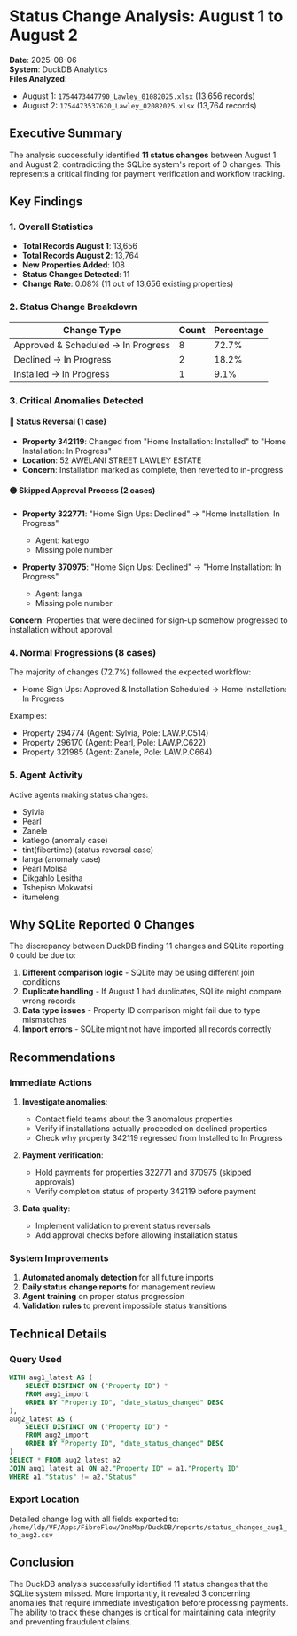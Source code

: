 # Status Change Analysis: August 1 to August 2
**Date**: 2025-08-06  
**System**: DuckDB Analytics  
**Files Analyzed**: 
- August 1: `1754473447790_Lawley_01082025.xlsx` (13,656 records)
- August 2: `1754473537620_Lawley_02082025.xlsx` (13,764 records)

## Executive Summary

The analysis successfully identified **11 status changes** between August 1 and August 2, contradicting the SQLite system's report of 0 changes. This represents a critical finding for payment verification and workflow tracking.

## Key Findings

### 1. Overall Statistics
- **Total Records August 1**: 13,656
- **Total Records August 2**: 13,764 
- **New Properties Added**: 108
- **Status Changes Detected**: 11
- **Change Rate**: 0.08% (11 out of 13,656 existing properties)

### 2. Status Change Breakdown

| Change Type | Count | Percentage |
|------------|-------|------------|
| Approved & Scheduled → In Progress | 8 | 72.7% |
| Declined → In Progress | 2 | 18.2% |
| Installed → In Progress | 1 | 9.1% |

### 3. Critical Anomalies Detected

#### 🔴 Status Reversal (1 case)
- **Property 342119**: Changed from "Home Installation: Installed" to "Home Installation: In Progress"
- **Location**: 52 AWELANI STREET LAWLEY ESTATE
- **Concern**: Installation marked as complete, then reverted to in-progress

#### 🟡 Skipped Approval Process (2 cases)
- **Property 322771**: "Home Sign Ups: Declined" → "Home Installation: In Progress"
  - Agent: katlego
  - Missing pole number
  
- **Property 370975**: "Home Sign Ups: Declined" → "Home Installation: In Progress"
  - Agent: langa
  - Missing pole number

**Concern**: Properties that were declined for sign-up somehow progressed to installation without approval.

### 4. Normal Progressions (8 cases)

The majority of changes (72.7%) followed the expected workflow:
- Home Sign Ups: Approved & Installation Scheduled → Home Installation: In Progress

Examples:
- Property 294774 (Agent: Sylvia, Pole: LAW.P.C514)
- Property 296170 (Agent: Pearl, Pole: LAW.P.C622)
- Property 321985 (Agent: Zanele, Pole: LAW.P.C664)

### 5. Agent Activity

Active agents making status changes:
- Sylvia
- Pearl
- Zanele
- katlego (anomaly case)
- tint(fibertime) (status reversal case)
- langa (anomaly case)
- Pearl Molisa
- Dikgahlo Lesitha
- Tshepiso Mokwatsi
- itumeleng

## Why SQLite Reported 0 Changes

The discrepancy between DuckDB finding 11 changes and SQLite reporting 0 could be due to:
1. **Different comparison logic** - SQLite may be using different join conditions
2. **Duplicate handling** - If August 1 had duplicates, SQLite might compare wrong records
3. **Data type issues** - Property ID comparison might fail due to type mismatches
4. **Import errors** - SQLite might not have imported all records correctly

## Recommendations

### Immediate Actions
1. **Investigate anomalies**:
   - Contact field teams about the 3 anomalous properties
   - Verify if installations actually proceeded on declined properties
   - Check why property 342119 regressed from Installed to In Progress

2. **Payment verification**:
   - Hold payments for properties 322771 and 370975 (skipped approvals)
   - Verify completion status of property 342119 before payment

3. **Data quality**:
   - Implement validation to prevent status reversals
   - Add approval checks before allowing installation status

### System Improvements
1. **Automated anomaly detection** for all future imports
2. **Daily status change reports** for management review
3. **Agent training** on proper status progression
4. **Validation rules** to prevent impossible status transitions

## Technical Details

### Query Used
```sql
WITH aug1_latest AS (
    SELECT DISTINCT ON ("Property ID") *
    FROM aug1_import
    ORDER BY "Property ID", "date_status_changed" DESC
),
aug2_latest AS (
    SELECT DISTINCT ON ("Property ID") *
    FROM aug2_import
    ORDER BY "Property ID", "date_status_changed" DESC
)
SELECT * FROM aug2_latest a2
JOIN aug1_latest a1 ON a2."Property ID" = a1."Property ID"
WHERE a1."Status" != a2."Status"
```

### Export Location
Detailed change log with all fields exported to:
`/home/ldp/VF/Apps/FibreFlow/OneMap/DuckDB/reports/status_changes_aug1_to_aug2.csv`

## Conclusion

The DuckDB analysis successfully identified 11 status changes that the SQLite system missed. More importantly, it revealed 3 concerning anomalies that require immediate investigation before processing payments. The ability to track these changes is critical for maintaining data integrity and preventing fraudulent claims.